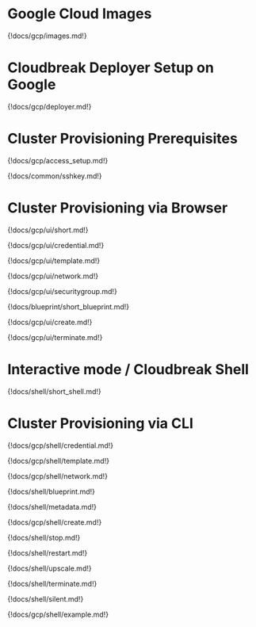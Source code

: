 # Google Cloud Images

{!docs/gcp/images.md!}

# Cloudbreak Deployer Setup on Google

{!docs/gcp/deployer.md!}

# Cluster Provisioning Prerequisites

{!docs/gcp/access_setup.md!}

{!docs/common/sshkey.md!}

# Cluster Provisioning via Browser

{!docs/gcp/ui/short.md!}

{!docs/gcp/ui/credential.md!}

{!docs/gcp/ui/template.md!}

{!docs/gcp/ui/network.md!}

{!docs/gcp/ui/securitygroup.md!}

{!docs/blueprint/short_blueprint.md!}

{!docs/gcp/ui/create.md!}

{!docs/gcp/ui/terminate.md!}

# Interactive mode / Cloudbreak Shell

{!docs/shell/short_shell.md!}

# Cluster Provisioning via CLI

{!docs/gcp/shell/credential.md!}

{!docs/gcp/shell/template.md!}

{!docs/gcp/shell/network.md!}

{!docs/shell/blueprint.md!}

{!docs/shell/metadata.md!}

{!docs/gcp/shell/create.md!}

{!docs/shell/stop.md!}

{!docs/shell/restart.md!}

{!docs/shell/upscale.md!}

{!docs/shell/terminate.md!}

{!docs/shell/silent.md!}

{!docs/gcp/shell/example.md!}
